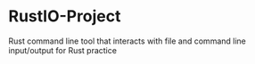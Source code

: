 # RustIO-Project
Rust command line tool that interacts with file and command line input/output for Rust practice
